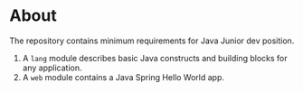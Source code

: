 # About

The repository contains minimum requirements for Java Junior dev position.

1. A `lang` module describes basic Java constructs and building blocks for any application.
2. A `web` module contains a Java Spring Hello World app.